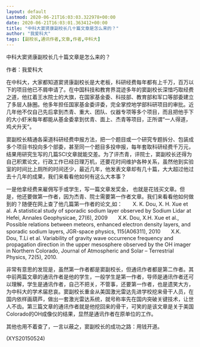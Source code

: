 ```yaml
---
layout: default
Lastmod: 2020-06-21T16:03:03.322978+00:00
date: 2020-06-21T16:03:01.363412+00:00
title: "中科大窦贤康副校长几十篇文章是怎么来的？"
author: "我爱科大"
tags: [副校长,通讯作者,文章,作者,中科大]
---
```


中科大窦贤康副校长几十篇文章是怎么来的？

作者：我爱科大

在中科大，大家都知道窦贤康副校长是大老板，科研经费每年都有上千万，百万以下的项目他已不屑申请了。在中国科技和教育界混迹多年的窦副校长深愔巧取经费之道，他扛着王水院士的大旗，在国家基金委、科技部、教育部和军口等部委建立了多层人脉圈。他多年担任国家基金委评委，完全掌控地学部科研项目的审批。近几年他不仅自己先后拿到杰青、重大、团队、仪器专项等多个项目，而且把他手下的大小虾米每年都能从基金委拿到优青、面上、杰青等项目，正所谓“一人得道，鸡犬升天”。

窦副校长精通各渠道科研经费申报方法，把一个题目或一个研究专题拆分、包装成多个项目书投向多个部委，甚至同一个题目多投申报，每年套取科研经费千万元，结果用研究生写的几篇SCI文章就能交差。为了评杰青，评院士，窦副校长还得为自己积累论文，行政工作已经日理万机，还要花时间维护各种关系，虽然他到实验室的时间比上厕所的时间还少，最近几年，他发表文章却有几十篇，大大超过他过去十几年的成果，我们来看看他如何有这么大本事？

一是他拿经费来雇佣写手或学生，写一篇文章发奖金， 也就是花钱买文章。但是，他还要做第一作者，因为杰青、院士需要第一作者文章。我们来看看他如何做到的？随便在网上查了他几篇第一作者的论文,如：　　X. K. Dou, X. H. Xue et al. A statistical study of sporadic sodium layer observed by Sodium Lidar at Hefei, Annales Geophysicae, 27(6), 2009　　X.K. Dou, X.H. Xue et al., Possible relations between meteors, enhanced electron density layers, and sporadic sodium layers, JGR-space physics, 115(A06311), 2010　　X.K. Dou, T.Li et al. Variability of gravity wave occurrence frequency and propagation direction in the upper mesosphere observed by the OH imager in Northern Colorado, Journal of Atmospheric and Solar – Terrestrial Physics, 72(5), 2010.

非常有意思的发现是，虽然第一作者都是窦副校长，但通讯作者都是第二作者。其中前两篇文章的通讯作者是他的学生，一般学生是第一作者，导师是通讯作者还可以理解，学生是通讯作者，自己不把关，不管事，还要第一作者，也是遗笑大方，为中科大的学术届悲哀。窦副校长重金从美国激光雷达先进学校挖来骨干人员，在国内依样画葫芦，做出一套激光雷达系统，就号称率先在国内突破关键技术，让世人不齿。第三篇文章的通讯作者就是他挖回来的骨干，可笑的是该文章是关于美国Colorado的OH成像仪的结果，显然是通讯作者在原单位的工作。

其他也用不着查了，一言以蔽之，窦副校长的成功之路：用钱开道。

(XYS20150524)

